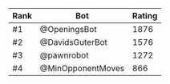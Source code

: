 Rank|Bot|Rating
---|---|---
#1|@OpeningsBot|1876
#2|@DavidsGuterBot|1576
#3|@pawnrobot|1272
#4|@MinOpponentMoves|866
